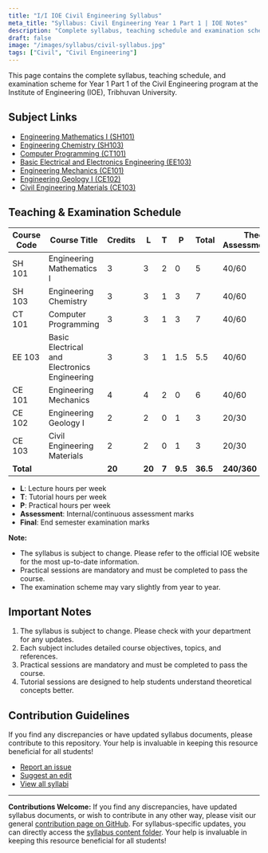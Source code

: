 ```yaml
---
title: "I/I IOE Civil Engineering Syllabus"
meta_title: "Syllabus: Civil Engineering Year 1 Part 1 | IOE Notes"
description: "Complete syllabus, teaching schedule and examination scheme for Year 1 Part 1 Civil Engineering at Institute of Engineering (IOE)."
draft: false
image: "/images/syllabus/civil-syllabus.jpg"
tags: ["Civil", "Civil Engineering"]
---
```


This page contains the complete syllabus, teaching schedule, and examination scheme for Year 1 Part 1 of the Civil Engineering program at the Institute of Engineering (IOE), Tribhuvan University.

## Subject Links

- [Engineering Mathematics I (SH101)](/syllabus/civil/year1-part1/engineering-mathematics-i-sh-101)
- [Engineering Chemistry (SH103)](/syllabus/civil/year1-part1/engineering-chemistry-sh-103)
- [Computer Programming (CT101)](/syllabus/civil/year1-part1/computer-programming-ct-101)
- [Basic Electrical and Electronics Engineering (EE103)](/syllabus/civil/year1-part1/basic-electrical-and-electronics-engineering-ee-103)
- [Engineering Mechanics (CE101)](/syllabus/civil/year1-part1/engineering-mechanics-ce-101)
- [Engineering Geology I (CE102)](/syllabus/civil/year1-part1/engineering-geology-i-ce-102)
- [Civil Engineering Materials (CE103)](/syllabus/civil/year1-part1/civil-engineering-materials-ce-103)

## Teaching & Examination Schedule

| Course Code | Course Title | Credits | L | T | P | Total | Theory Assessment/Final | Practical Assessment/Final | Grand Total |
|-------------|--------------|---------|---|---|---|-------|------------------------|---------------------------|-------------|
| SH 101 | Engineering Mathematics I | 3 | 3 | 2 | 0 | 5 | 40/60 | - | 100 |
| SH 103 | Engineering Chemistry | 3 | 3 | 1 | 3 | 7 | 40/60 | 25/- | 125 |
| CT 101 | Computer Programming | 3 | 3 | 1 | 3 | 7 | 40/60 | 50/- | 150 |
| EE 103 | Basic Electrical and Electronics Engineering | 3 | 3 | 1 | 1.5 | 5.5 | 40/60 | 25/- | 125 |
| CE 101 | Engineering Mechanics | 4 | 4 | 2 | 0 | 6 | 40/60 | - | 100 |
| CE 102 | Engineering Geology I | 2 | 2 | 0 | 1 | 3 | 20/30 | 25/- | 75 |
| CE 103 | Civil Engineering Materials | 2 | 2 | 0 | 1 | 3 | 20/30 | 25/- | 75 |
| **Total** | | **20** | **20** | **7** | **9.5** | **36.5** | **240/360** | **150/-** | **750** |

- **L**: Lecture hours per week
- **T**: Tutorial hours per week
- **P**: Practical hours per week
- **Assessment**: Internal/continuous assessment marks
- **Final**: End semester examination marks

**Note:**  
- The syllabus is subject to change. Please refer to the official IOE website for the most up-to-date information.
- Practical sessions are mandatory and must be completed to pass the course.
- The examination scheme may vary slightly from year to year.

## Important Notes

1. The syllabus is subject to change. Please check with your department for any updates.
2. Each subject includes detailed course objectives, topics, and references.
3. Practical sessions are mandatory and must be completed to pass the course.
4. Tutorial sessions are designed to help students understand theoretical concepts better.

## Contribution Guidelines

If you find any discrepancies or have updated syllabus documents, please contribute to this repository. Your help is invaluable in keeping this resource beneficial for all students!

- [Report an issue](https://github.com/ioenotes/ioenotes/issues)
- [Suggest an edit](https://github.com/ioenotes/ioenotes/edit/main/content/english/syllabus/civil/year1-part1/_index.md)
- [View all syllabi](https://github.com/ioenotes/ioenotes/tree/main/content/english/syllabus)

---

**Contributions Welcome:**
If you find any discrepancies, have updated syllabus documents, or wish to contribute in any other way, please visit our general [contribution page on GitHub](https://github.com/ioenotes/ioenotes). For syllabus-specific updates, you can directly access the [syllabus content folder](https://github.com/ioenotes/ioenotes/tree/main/content/english/syllabus). Your help is invaluable in keeping this resource beneficial for all students! 